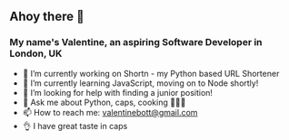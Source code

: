 ## Ahoy there 👋

### My name's Valentine, an aspiring Software Developer in London, UK

- 🔭 I’m currently working on Shortn - my Python based URL Shortener
- 🌱 I’m currently learning JavaScript, moving on to Node shortly!
- 🤔 I’m looking for help with finding a junior position!
- 💬 Ask me about Python, caps, cooking 👨🏻‍🍳 
- 📫 How to reach me: valentinebott@gmail.com
- :ok_hand: I have great taste in caps
